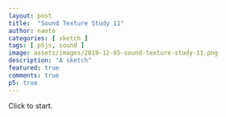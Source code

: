 ```yaml
---
layout: post
title:  "Sound Texture Study 11"
author: naoto
categories: [ sketch ]
tags: [ p5js, sound ]
image: assets/images/2019-12-05-sound-texture-study-11.png
description: "A sketch"
featured: true
comments: true
p5: true
---
```


<div id = "p5sketch">
  <!-- p5 instance will be created here -->
</div>

Click to start.

<script>
var colorSchemes = [
  new ColorScheme("https://coolors.co/5386e4-7fc29b-b5ef8a-d7f171-817e9f"),
];

function ColorScheme(colorString) {
  this.colors = []; {
    let cc = colorString.split("/");
    let cs = cc[cc.length - 1].split("-");
    for (let i in cs) {
      let r = parseInt("0x" + cs[i].substring(0, 2));
      let g = parseInt("0x" + cs[i].substring(2, 4));
      let b = parseInt("0x" + cs[i].substring(4, 6));
      this.colors.push({
        r: r,
        g: g,
        b: b
      });
    }
  }
  this.offset = 0;
}

ColorScheme.prototype.get = function(i) {
  i = Math.min(this.colors.length - 1, Math.max(0, i));
  return this.colors[(i + this.offset) % this.colors.length];
}

function setColor(parent, func, index, alpha) {
  if (alpha == undefined) alpha = 255;
  parent[func](colorSchemes[0].get(index).r, colorSchemes[0].get(index).g, colorSchemes[0].get(index).b, alpha);
}

// for cross browser compatibility
const AudioContext = window.AudioContext || window.webkitAudioContext;
const audioCtx = new AudioContext();

class AM {
  constructor() {
    this.amp = audioCtx.createGain();
    this.amp.gain.setValueAtTime(0.0, audioCtx.currentTime);
    this.amp.connect(audioCtx.destination);

    this.preAmp = audioCtx.createGain();
    this.preAmp.gain.setValueAtTime(0.0, audioCtx.currentTime);
    this.preAmp.connect(this.amp);

    this.osc = audioCtx.createOscillator();
    this.osc.type = 'sine';
    this.osc.frequency.setValueAtTime(0, audioCtx.currentTime);
    this.osc.connect(this.preAmp);

    this.modGain = audioCtx.createGain();
    this.modGain.gain.value = 0;
    this.modGain.connect(this.preAmp.gain);

    this.lfo = audioCtx.createOscillator();
    this.lfo.type = 'sine';
    this.lfo.frequency.setValueAtTime(16, audioCtx.currentTime);
    this.lfo.connect(this.modGain);

    this.started = false;
  }
  
  start() {
    if(this.started == false) {
      this.osc.start();
      this.lfo.start();
      this.started = true;
    }
    this.modGain.gain.value = 1;
    this.amp.gain.setValueAtTime(0.1, audioCtx.currentTime);
  }

  freq(f) {
    if (isNaN(f)) return;
    this.osc.frequency.setValueAtTime(f, audioCtx.currentTime);
  }

  stop() {
    this.preAmp.gain.setValueAtTime(0.0, audioCtx.currentTime);
    this.amp.gain.setValueAtTime(0.0, audioCtx.currentTime);
  }
}

class FM {
  constructor() {
    this.amp = audioCtx.createGain();
    this.amp.gain.setValueAtTime(0.0, audioCtx.currentTime);
    this.amp.connect(audioCtx.destination);

    this.biquadFilter = audioCtx.createBiquadFilter();
    this.biquadFilter.type = 'lowpass';
    this.biquadFilter.Q.setValueAtTime(1, audioCtx.currentTime);
    this.biquadFilter.frequency.setValueAtTime(0, audioCtx.currentTime);
    this.biquadFilter.gain.setValueAtTime(50, audioCtx.currentTime);
    this.biquadFilter.connect(this.amp);
    
    this.osc = audioCtx.createOscillator();
    this.osc.type = 'sine';
    this.osc.frequency.setValueAtTime(0, audioCtx.currentTime);
    this.osc.connect(this.biquadFilter);

    this.modGain = audioCtx.createGain();
    this.modGain.gain.value = 100;
    this.modGain.connect(this.osc.frequency);

    this.lfo = audioCtx.createOscillator();
    this.lfo.type = 'sine';
    this.lfo.frequency.setValueAtTime(32, audioCtx.currentTime);
    this.lfo.connect(this.modGain);

    this.started = false;
  }
  
  start() {
    if(this.started == false) {
      this.osc.start();
      this.lfo.start();
      this.started = true;
    }
    this.amp.gain.setValueAtTime(0.1, audioCtx.currentTime);
  }

  freq(f) {
    if (isNaN(f)) return;
    this.biquadFilter.frequency.setValueAtTime(f * 2, audioCtx.currentTime);
    this.osc.frequency.setValueAtTime(f, audioCtx.currentTime);
  }

  stop() {
    this.amp.gain.setValueAtTime(0, audioCtx.currentTime);
  }
}

const s = (p) => {
  let sine;
  let am;
  let fm;
  let saw;
  let tri;
  let square;
  let noise;

  let freq = 440;
  let pointer = 0;
  let codeInput;
  let runButton;
  let output;
  let tokens = [];

  let isPlaying = false;
  let prevChar = '';

  let codeBase = '<<<<220a>><<<=110^><<<220a>><<=110^>>2200~';
  let pastCommands = [];
  let colorShift = 1;

  p.setup = () => {
    p.createCanvas(400, 400);
    p.frameRate(30);

    sine = new p5.Oscillator(freq, 'sine');
    am = new AM();
    fm = new FM();
    saw = new p5.Oscillator(freq, 'sawtooth');
    tri = new p5.Oscillator(freq, 'triangle');
    square = new p5.Oscillator(freq, 'square');
    noise = new p5.Noise('white');

    codeInput = p.createInput(codeBase);
    codeInput.size(p.width);

    codeInput.elt.onkeyup = runButtonClicked;
  }
  
  p.mouseClicked = () => {
    runButtonClicked();
  }

  p.draw = () => {
    setColor(p, 'background', 0);
    p.noFill();
    p.translate(p.width / 2, p.height / 2);
    p.rectMode(p.CENTER);
    if (isPlaying) {
      if (pointer < tokens.length) {
        let shapeFuncs = [
          (w, x, y) => {
            p.rect(x, y, w, w);
          },
          (w, x, y) => {
            p.ellipse(x, y, w, w);
          },
          (w, x, y) => {
            p.push();
            p.translate(x, y);
            p.line(-w/2, 0, w/2, 0);
            p.line(0, -w/2, 0, w/2);
            p.pop();
          },
        ]
        if (colorShift % 2 == 0) {
          shapeFunc = 'ellipse';
        }

        let node = tokens[pointer];
        execute(node);
        if (!isNaN(node)) {
          pastCommands.push(freq);
        }
        else {
          pastCommands.push(node);
        }
        if (pastCommands.length > 15*15) pastCommands.shift();
        pointer++;

        if (!isNaN(node) && node > 1000) {
          colorShift++;
          if (colorShift > 3) colorShift = 0;
        }
        let h = p.width / 16;
        p.rectMode(p.CENTER);
        for(let i = 0; i < pastCommands.length; i++) {
          const index = (i-(p.frameCount%pastCommands.length)+pastCommands.length) % pastCommands.length;
          const command = pastCommands[index];

          if (!isNaN(command)) {
            if (index == pastCommands.length - 1)
              setColor(p, 'stroke', 1);
            else
              setColor(p, 'stroke', 2);
            p.strokeWeight(h / 8);
            if (command > 1000) {
              setColor(p, 'stroke', 3);
              shapeFuncs[2](h*4, (i%15+1-8) * h, Math.floor(i/15-7) * h);
            }
            else {
              shapeFuncs[0](h, (i%15+1-8) * h, Math.floor(i/15-7) * h);
            }
          }
          else if (command == '=') {
          }
          else {
            if (index == pastCommands.length - 1)
              setColor(p, 'stroke', 3);
            else
              setColor(p, 'stroke', 1);
            // p.text(command, 0, (i+1) * h);
            p.strokeWeight(h / 8);
            shapeFuncs[1](h, (i+1-8) * h, Math.floor(i/15) * h);
          }
        }
      } else {
        isPlaying = false;
      }
    } else {
      sine.stop();
      am.stop();
      fm.stop();
      saw.stop();
      tri.stop();
      square.stop();
      noise.stop();
      prevChar = '';
    }
  }

  let runButtonClicked = () => {
    isPlaying = true;

    let code = codeInput.value();
    let unbalancedBrackets = (code.split("<").length - 1) - (code.split(">").length - 1);
    if (unbalancedBrackets > 0) {
      code += '>'.repeat(unbalancedBrackets);
    }
    code = unpack(code);

    while (code.indexOf('<') > -1) {
      code = unpack(code);
    }

    let lex = code.match(/(\D+)|[+-]?(\d*[.])?\d+/gi);
    parse(lex);
  }

  let unpack = (code, index) => {
    let pointer = 0;
    let result = '';
    let start = 0;
    let end = 0;
    let stack = 0;

    let peek = () => {
      return code[pointer];
    }

    let consume = () => {
      pointer++;
    }

    while (pointer < code.length) {
      let t = peek();
      if (t === "<") {
        if (stack == 0) {
          start = pointer;
        }
        stack++;
      } else if (t === ">") {
        end = pointer;
        stack--;
        if (stack == 0) {
          result += code.slice(start + 1, end).repeat(2);
        }
      } else {
        if (stack == 0) {
          result += t;
        }
      }
      consume();
    }

    return result;
  }


  let parse = (l) => {
    pointer = 0;
    tokens = [];
    if (l) {
      for (let i = 0; i < l.length; i++) {
        if (isNaN(l[i])) {
          let chars = l[i].split('');
          for (let j = 0; j < chars.length; j++) {
            tokens.push(chars[j]);
          }
        } else {
          tokens.push(l[i]);
        }
      }
    }
  }

  let execute = (t) => {
    if (t != prevChar) {
      if (isNaN(t)) {
        switch (t) {
          case '~':
            sine.start();
            break;
          case 'a':
            am.start();
            break;
          case 'f':
            fm.start();
            break;
          case 'N':
            saw.start();
            break;
          case '^':
            tri.start();
            break;
          case '[':
            square.start();
            break;
          case '=':
            sine.stop();
            am.stop();
            fm.stop();
            saw.stop();
            tri.stop();
            square.stop();
            noise.stop();
            break;
          case '+':
          case '-':
          case '*':
          case '/':
          case '<':
          case '>':
            break;
          default:
            noise.start();
        }
      } else {
        if (prevChar == "+") {
          freq += parseFloat(t);
        } else if (prevChar == "-") {
          freq -= parseFloat(t);
        } else if (prevChar == "*") {
          freq *= parseFloat(t);
        } else if (prevChar == "/") {
          freq /= parseFloat(t);
        } else {
          freq = parseFloat(t);
        }
        
        if (freq == 0) freq = p.random(11000);

        if (isNaN(freq) == false) {
          sine.freq(freq);
          am.freq(freq);
          fm.freq(freq);
          saw.freq(freq);
          tri.freq(freq);
          square.freq(freq);
        }
      }
    }
    prevChar = t;
  }
}

let myp5 = new p5(s, document.getElementById('p5sketch'));
</script>
